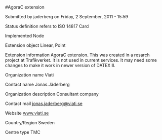 #AgoraC extension

Submitted by jaderberg on Friday, 2 September, 2011 - 15:59

Status definition refers to ISO 14817
Card

Implemented Node

Extension object
Linear, Point

Extension information
AgoraC extension. This was created in a resarch project at Trafikverket. It is not used in current services. It may need some changes to make it work in newer version of DATEX II.

Organization name
Viati

Contact name
Jonas Jäderberg

Organization description
Consultant company

Contact mail
jonas.jaderberg@viati.se

Website
www.viati.se

Country/Region
Sweden

Centre type
TMC

